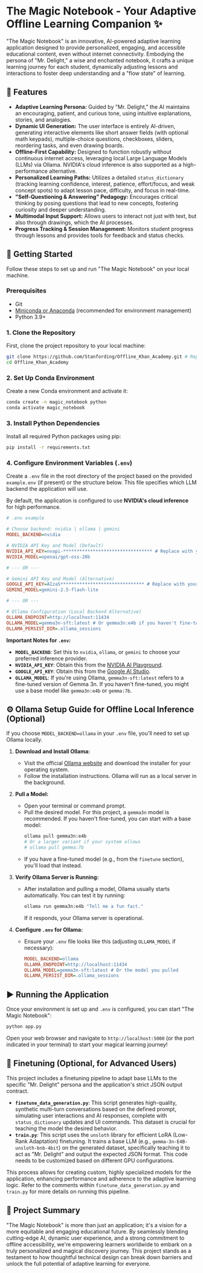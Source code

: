 # The Magic Notebook - Your Adaptive Offline Learning Companion ✨

"The Magic Notebook" is an innovative, AI-powered adaptive learning application designed to provide personalized, engaging, and accessible educational content, even without internet connectivity. Embodying the persona of "Mr. Delight," a wise and enchanted notebook, it crafts a unique learning journey for each student, dynamically adjusting lessons and interactions to foster deep understanding and a "flow state" of learning.

## 🚀 Features

*   **Adaptive Learning Persona:** Guided by "Mr. Delight," the AI maintains an encouraging, patient, and curious tone, using intuitive explanations, stories, and analogies.
*   **Dynamic UI Generation:** The user interface is entirely AI-driven, generating interactive elements like short answer fields (with optional math keypads), multiple-choice questions, checkboxes, sliders, reordering tasks, and even drawing boards.
*   **Offline-First Capability:** Designed to function robustly without continuous internet access, leveraging local Large Language Models (LLMs) via Ollama. NVIDIA's cloud inference is also supported as a high-performance alternative.
*   **Personalized Learning Paths:** Utilizes a detailed `status_dictionary` (tracking learning confidence, interest, patience, effort/focus, and weak concept spots) to adapt lesson pace, difficulty, and focus in real-time.
*   **"Self-Questioning & Answering" Pedagogy:** Encourages critical thinking by posing questions that lead to new concepts, fostering curiosity and deeper understanding.
*   **Multimodal Input Support:** Allows users to interact not just with text, but also through drawings, which the AI processes.
*   **Progress Tracking & Session Management:** Monitors student progress through lessons and provides tools for feedback and status checks.

## 🏁 Getting Started

Follow these steps to set up and run "The Magic Notebook" on your local machine.

### Prerequisites

*   Git
*   [Miniconda or Anaconda](https://docs.conda.io/en/latest/miniconda.html) (recommended for environment management)
*   Python 3.9+

### 1. Clone the Repository

First, clone the project repository to your local machine:

```bash
git clone https://github.com/Stanfording/Offline_Khan_Academy.git # Replace with your repo URL
cd Offline_Khan_Academy
```

### 2. Set Up Conda Environment

Create a new Conda environment and activate it:

```bash
conda create -n magic_notebook python
conda activate magic_notebook
```

### 3. Install Python Dependencies

Install all required Python packages using pip:

```bash
pip install -r requirements.txt
```

### 4. Configure Environment Variables (`.env`)

Create a `.env` file in the root directory of the project based on the provided `example.env` (if present) or the structure below. This file specifies which LLM backend the application will use.

By default, the application is configured to use **NVIDIA's cloud inference** for high performance.

```ini
# .env example

# Choose backend: nvidia | ollama | gemini
MODEL_BACKEND=nvidia

# NVIDIA API Key and Model (Default)
NVIDIA_API_KEY=nvapi-********************************* # Replace with your actual NVIDIA API Key
NVIDIA_MODEL=openai/gpt-oss-20b

# --- OR ---

# Gemini API Key and Model (Alternative)
GOOGLE_API_KEY=AIzaS******************************* # Replace with your actual Google API Key
GEMINI_MODEL=gemini-2.5-flash-lite

# --- OR ---

# Ollama Configuration (Local Backend Alternative)
OLLAMA_ENDPOINT=http://localhost:11434
OLLAMA_MODEL=gemma3n-sft:latest # Or gemma3n:e4b if you haven't fine-tuned
OLLAMA_PERSIST_DIR=.ollama_sessions
```

**Important Notes for `.env`:**

*   **`MODEL_BACKEND`**: Set this to `nvidia`, `ollama`, or `gemini` to choose your preferred inference provider.
*   **`NVIDIA_API_KEY`**: Obtain this from the [NVIDIA AI Playground](https://build.nvidia.com/explore/discover).
*   **`GOOGLE_API_KEY`**: Obtain this from the [Google AI Studio](https://makersuite.google.com/app/apikey).
*   **`OLLAMA_MODEL`**: If you're using Ollama, `gemma3n-sft:latest` refers to a fine-tuned version of Gemma 3n. If you haven't fine-tuned, you might use a base model like `gemma3n:e4b` or `gemma:7b`.

## ⚙️ Ollama Setup Guide for Offline Local Inference (Optional)

If you choose `MODEL_BACKEND=ollama` in your `.env` file, you'll need to set up Ollama locally.

1.  **Download and Install Ollama:**
    *   Visit the official [Ollama website](https://ollama.com/download) and download the installer for your operating system.
    *   Follow the installation instructions. Ollama will run as a local server in the background.

2.  **Pull a Model:**
    *   Open your terminal or command prompt.
    *   Pull the desired model. For this project, a `gemma3n` model is recommended. If you haven't fine-tuned, you can start with a base model:
        ```bash
        ollama pull gemma3n:e4b
        # Or a larger variant if your system allows
        # ollama pull gemma:7b
        ```
    *   If you have a fine-tuned model (e.g., from the `finetune` section), you'll load that instead.

3.  **Verify Ollama Server is Running:**
    *   After installation and pulling a model, Ollama usually starts automatically. You can test it by running:
        ```bash
        ollama run gemma3n:e4b "Tell me a fun fact."
        ```
        If it responds, your Ollama server is operational.

4.  **Configure `.env` for Ollama:**
    *   Ensure your `.env` file looks like this (adjusting `OLLAMA_MODEL` if necessary):
        ```ini
        MODEL_BACKEND=ollama
        OLLAMA_ENDPOINT=http://localhost:11434
        OLLAMA_MODEL=gemma3n-sft:latest # Or the model you pulled
        OLLAMA_PERSIST_DIR=.ollama_sessions
        ```

## ▶️ Running the Application

Once your environment is set up and `.env` is configured, you can start "The Magic Notebook":

```bash
python app.py
```

Open your web browser and navigate to `http://localhost:5000` (or the port indicated in your terminal) to start your magical learning journey!

## 🧪 Finetuning (Optional, for Advanced Users)

This project includes a finetuning pipeline to adapt base LLMs to the specific "Mr. Delight" persona and the application's strict JSON output contract.

*   **`finetune_data_generation.py`**: This script generates high-quality, synthetic multi-turn conversations based on the defined prompt, simulating user interactions and AI responses, complete with `status_dictionary` updates and UI commands. This dataset is crucial for teaching the model the desired behavior.
*   **`train.py`**: This script uses the `unsloth` library for efficient LoRA (Low-Rank Adaptation) finetuning. It trains a base LLM (e.g., `gemma-3n-E4B-unsloth-bnb-4bit`) on the generated dataset, specifically teaching it to act as "Mr. Delight" and output the expected JSON format. This code needs to be customized based on different GPU configurations.

This process allows for creating custom, highly specialized models for the application, enhancing performance and adherence to the adaptive learning logic. Refer to the comments within `finetune_data_generation.py` and `train.py` for more details on running this pipeline.

## 🌟 Project Summary

"The Magic Notebook" is more than just an application; it's a vision for a more equitable and engaging educational future. By seamlessly blending cutting-edge AI, dynamic user experience, and a strong commitment to offline accessibility, we're empowering learners worldwide to embark on a truly personalized and magical discovery journey. This project stands as a testament to how thoughtful technical design can break down barriers and unlock the full potential of adaptive learning for everyone.
